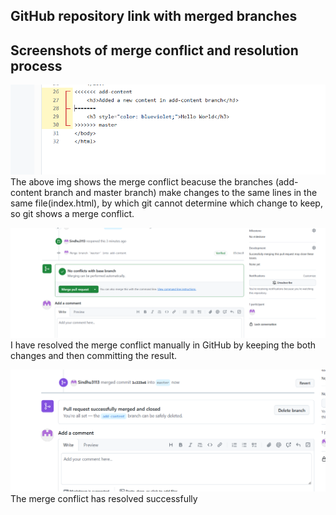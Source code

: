 ## GitHub repository link with merged branches ##


## Screenshots of merge conflict and resolution process ##
![Conflict_img](conflicts.png)
The above img shows the merge conflict beacuse the branches (add-content branch and master branch) make changes to the same lines in the same file(index.html), by which git cannot determine which change to keep, so git shows a merge conflict.

![conflict_resolved_img](conflicts_resolved.png)
I have resolved the merge conflict manually in GitHub by keeping the both changes and then committing the result.

![merge_successfull img](merge_successfull.png)
The merge conflict has resolved successfully 
